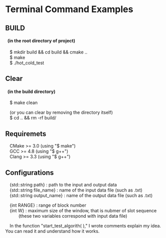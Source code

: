 # Terminal Command Examples
## BUILD
#### &ensp;(in the root directory of project)  
&emsp;$ mkdir build && cd build && cmake ..     
&emsp;$ make    
&emsp;$ ./hot_cold_test    

## Clear
#### &ensp;(in the build directory)
&emsp;$ make clean    

&emsp;(or you can clear by removing the directory itself)    
&emsp;$ cd .. && rm -rf build/    

## Requiremets
&emsp;CMake >= 3.0 (using "$ make")    
&emsp;GCC >= 4.8 (using "$ g++")    
&emsp;Clang >= 3.3 (using "$ g++")    

## Configurations
&emsp;{std::string path}        : path to the input and output data    
&emsp;{std::string file_name}   : name of the input data file (such as .txt)    
&emsp;{std::string output_name} : name of the output data file (such as .txt)    

&emsp;{int RANGE} : range of block number    
&emsp;{int W}     : maximum size of the window, that is nubmer of slot sequence    
&emsp;&emsp;&emsp;(these two variables correspond with input data file)    

&emsp;In the function "start_test_algorith( )," I wrote comments explain my idea. You can read it and understand how it works.